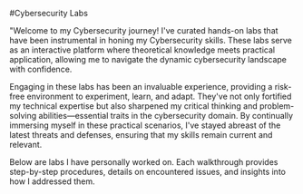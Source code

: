 #Cybersecurity Labs

"Welcome to my Cybersecurity journey! I've curated hands-on labs that have been instrumental in honing my Cybersecurity skills. These labs serve as an interactive platform where theoretical knowledge meets practical application, allowing me to navigate the dynamic cybersecurity landscape with confidence.

Engaging in these labs has been an invaluable experience, providing a risk-free environment to experiment, learn, and adapt. They've not only fortified my technical expertise but also sharpened my critical thinking and problem-solving abilities—essential traits in the cybersecurity domain.
By continually immersing myself in these practical scenarios, I've stayed abreast of the latest threats and defenses, ensuring that my skills remain current and relevant.

Below are labs I have personally worked on. Each walkthrough provides step-by-step procedures, details on encountered issues, and insights into how I addressed them.
#
#

